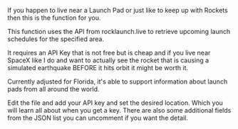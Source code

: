 If you happen to live near a Launch Pad or just like to keep up with Rockets then this is the function for you.

This function uses the API from rocklaunch.live to retrieve upcoming launch schedules for the specified area.

It requires an API Key that is not free but is cheap and if you live near SpaceX like I do and want to actually see the rocket
that is causing a simulated earthquake BEFORE it hits orbit it might be worth it.

Currently adjusted for Florida, it's able to support information about launch pads from all around the world.

Edit the file and add your API key and set the desired location. Which you will learn all about when you get a key.
There are also some additional fields from the JSON list you can uncomment if you want the detail.

